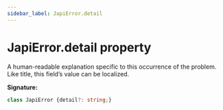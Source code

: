 ```yaml
---
sidebar_label: JapiError.detail
---
```

# JapiError.detail property

A human-readable explanation specific to this occurrence of the problem. Like title, this field’s value can be localized.

**Signature:**

```typescript
class JapiError {detail?: string;}
```

